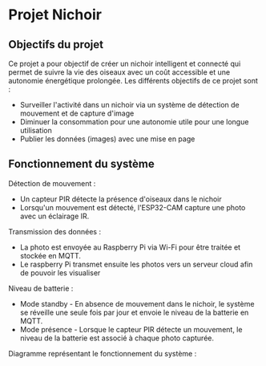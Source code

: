 # Projet Nichoir

## Objectifs du projet
Ce projet a pour objectif de créer un nichoir intelligent et connecté qui permet de suivre la vie des oiseaux avec un coût accessible et une autonomie énergétique prolongée. 
Les différents objectifs de ce projet sont : 
- Surveiller l'activité dans un nichoir via un système de détection de mouvement et de capture d'image
- Diminuer la consommation pour une autonomie utile pour une longue utilisation
- Publier les données (images) avec une mise en page

## Fonctionnement du système
Détection de mouvement : 
- Un capteur PIR détecte la présence d'oiseaux dans le nichoir
- Lorsqu'un mouvement est détecté, l'ESP32-CAM capture une photo avec un éclairage IR.

Transmission des données : 
- La photo est envoyée au Raspberry Pi via Wi-Fi pour être traitée et stockée en MQTT.
- Le raspberry Pi transmet ensuite les photos vers un serveur cloud afin de pouvoir les visualiser

Niveau de batterie : 
- Mode standby - En absence de mouvement dans le nichoir, le système se réveille une seule fois par jour et envoie le niveau de la batterie en MQTT.
- Mode présence - Lorsque le capteur PIR détecte un mouvement, le niveau de la batterie est associé à chaque photo capturée.

Diagramme représentant le fonctionnement du système : 

